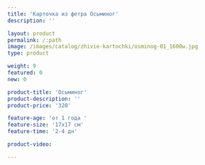 ```yaml
---
title: 'Карточка из фетра Осьминог'
description: ''

layout: product
permalink: /:path
image: /images/catalog/zhivie-kartochki/osminog-01_1600w.jpg
type: product

weight: 9
featured: 0
new: 0

product-title: 'Осьминог'
product-description: ''
product-price: '320'

feature-age: 'от 1 года '
feature-size: '17х17 см'
feature-time: '2-4 дн'

product-video: 

---
```

